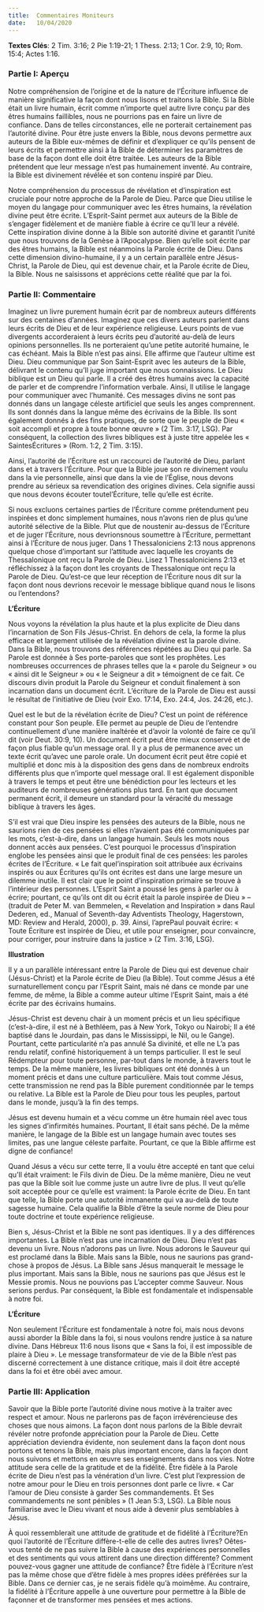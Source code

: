 ```yaml
---
title:  Commentaires Moniteurs
date:   10/04/2020
---
```


**Textes Clés**: 2 Tim. 3:16; 2 Pie 1:19-21; 1 Thess. 2:13; 1 Cor. 2:9, 10; Rom. 15:4; Actes 1:16.

### Partie I: Aperçu

Notre compréhension de l’origine et de la nature de l’Écriture influence de manière significative la façon dont nous lisons et traitons la Bible. Si la Bible était un livre humain, écrit comme n’importe quel autre livre conçu par des êtres humains faillibles, nous ne pourrions pas en faire un livre de confiance. Dans de telles circonstances, elle ne porterait certainement pas l’autorité divine. Pour être juste envers la Bible, nous devons permettre aux auteurs de la Bible eux-mêmes de définir et d’expliquer ce qu’ils pensent de leurs écrits et permettre ainsi à la Bible de déterminer les paramètres de base de la façon dont elle doit être traitée. Les auteurs de la Bible prétendent que leur message n’est pas humainement inventé. Au contraire, la Bible est divinement révélée et son contenu inspiré par Dieu.

Notre compréhension du processus de révélation et d’inspiration est cruciale pour notre approche de la Parole de Dieu. Parce que Dieu utilise le moyen du langage pour communiquer avec les êtres humains, la révélation divine peut être écrite. L’Esprit-Saint permet aux auteurs de la Bible de s’engager fidèlement et de manière fiable à écrire ce qu’Il leur a révélé. Cette inspiration divine donne à la Bible son autorité divine et garantit l’unité que nous trouvons de la Genèse à l’Apocalypse. Bien qu’elle soit écrite par des êtres humains, la Bible est néanmoins la Parole écrite de Dieu. Dans cette dimension divino-humaine, il y a un certain parallèle entre Jésus-Christ, la Parole de Dieu, qui est devenue chair, et la Parole écrite de Dieu, la Bible. Nous ne saisissons et apprécions cette réalité que par la foi.

### Partie II: Commentaire

Imaginez un livre purement humain écrit par de nombreux auteurs différents sur des centaines d’années. Imaginez que ces divers auteurs parlent dans leurs écrits de Dieu et de leur expérience religieuse. Leurs points de vue divergents accorderaient à leurs écrits peu d’autorité au-delà de leurs opinions personnelles. Ils ne porteraient qu’une petite autorité humaine, le cas échéant. Mais la Bible n’est pas ainsi. Elle affirme que l’auteur ultime est Dieu. Dieu communique par Son Saint-Esprit avec les auteurs de la Bible, délivrant le contenu qu’Il juge important que nous connaissions. Le Dieu biblique est un Dieu qui parle. Il a créé des êtres humains avec la capacité de parler et de comprendre l’information verbale. Ainsi, Il utilise le langage pour communiquer avec l’humanité. Ces messages divins ne sont pas donnés dans un langage céleste artificiel que seuls les anges comprennent. Ils sont donnés dans la langue même des écrivains de la Bible. Ils sont également donnés à des fins pratiques, de sorte que le peuple de Dieu « soit accompli et propre à toute bonne œuvre » (2 Tim. 3:17, LSG). Par conséquent, la collection des livres bibliques est à juste titre appelée les « SaintesÉcritures » (Rom. 1:2, 2 Tim. 3:15).

Ainsi, l’autorité de l’Écriture est un raccourci de l’autorité de Dieu, parlant dans et à travers l’Écriture. Pour que la Bible joue son re divinement voulu dans la vie personnelle, ainsi que dans la vie de l’Église, nous devons prendre au sérieux sa revendication des origines divines. Cela signifie aussi que nous devons écouter toutel’Écriture, telle qu’elle est écrite.

Si nous excluons certaines parties de l’Écriture comme prétendument peu inspirées et donc simplement humaines, nous n’avons rien de plus qu’une autorité sélective de la Bible. Plut que de noustenir au-dessus de l’Écriture et de juger l’Écriture, nous devrionsnous soumettre à l’Écriture, permettant ainsi à l’Écriture de nous juger. Dans 1 Thessaloniciens 2:13 nous apprenons quelque chose d’important sur l’attitude avec laquelle les croyants de Thessalonique ont reçu la Parole de Dieu. Lisez 1 Thessaloniciens 2:13 et réfléchissez à la façon dont les croyants de Thessalonique ont reçu la Parole de Dieu. Qu’est-ce que leur réception de l’Écriture nous dit sur la façon dont nous devrions recevoir le message biblique quand nous le lisons ou l’entendons?

**L’Écriture**

Nous voyons la révélation la plus haute et la plus explicite de Dieu dans l’incarnation de Son Fils Jésus-Christ. En dehors de cela, la forme la plus efficace et largement utilisée de la révélation divine est la parole divine. Dans la Bible, nous trouvons des références répétées au Dieu qui parle. Sa Parole est donnée à Ses porte-paroles que sont les prophètes. Les nombreuses occurrences de phrases telles que la « parole du Seigneur » ou « ainsi dit le Seigneur » ou « le Seigneur a dit » témoignent de ce fait. Ce discours divin produit la Parole du Seigneur et conduit finalement à son incarnation dans un document écrit. L’écriture de la Parole de Dieu est aussi le résultat de l’initiative de Dieu (voir Exo. 17:14, Exo. 24:4, Jos. 24:26, etc.).

Quel est le but de la révélation écrite de Dieu? C’est un point de référence constant pour Son peuple. Elle permet au peuple de Dieu de l’entendre continuellement d’une manière inaltérée et d’avoir la volonté de faire ce qu’il dit (voir Deut. 30:9, 10). Un document écrit peut être mieux conservé et de façon plus fiable qu’un message oral. Il y a plus de permanence avec un texte écrit qu’avec une parole orale. Un document écrit peut être copié et multiplié et donc mis à la disposition des gens dans de nombreux endroits différents plus que n’importe quel message oral. Il est également disponible à travers le temps et peut être une bénédiction pour les lecteurs et les auditeurs de nombreuses générations plus tard. En tant que document permanent écrit, il demeure un standard pour la véracité du message biblique à travers les âges.

S’il est vrai que Dieu inspire les pensées des auteurs de la Bible, nous ne saurions rien de ces pensées si elles n’avaient pas été communiquées par les mots, c’est-à-dire, dans un langage humain. Seuls les mots nous donnent accès aux pensées. C’est pourquoi le processus d’inspiration englobe les pensées ainsi que le produit final de ces pensées: les paroles écrites de l’Écriture. « Le fait quel’inspiration soit attribuée aux écrivains inspirés ou aux Écritures qu’ils ont écrites est dans une large mesure un dilemme inutile. Il est clair que le point d’inspiration primaire se trouve à l’intérieur des personnes. L’Esprit Saint a poussé les gens à parler ou à écrire; pourtant, ce qu’ils ont dit ou écrit était la parole inspirée de Dieu » – (traduit de Peter M. van Bemmelen, « Revelation and Inspiration » dans Raul Dederen, ed., Manual of Seventh-day Adventists Theology, Hagerstown, MD: Review and Herald, 2000), p. 39. Ainsi, l’aprePaul pouvait écrire: « Toute Écriture est inspirée de Dieu, et utile pour enseigner, pour convaincre, pour corriger, pour instruire dans la justice » (2 Tim. 3:16, LSG).

**Illustration**

Il y a un parallèle intéressant entre la Parole de Dieu qui est devenue chair (Jésus-Christ) et la Parole écrite de Dieu (la Bible). Tout comme Jésus a été surnaturellement conçu par l’Esprit Saint, mais né dans ce monde par une femme, de même, la Bible a comme auteur ultime l’Esprit Saint, mais a été écrite par des écrivains humains.

Jésus-Christ est devenu chair à un moment précis et un lieu spécifique (c’est-à-dire, il est né à Bethléem, pas à New York, Tokyo ou Nairobi; Il a été baptisé dans le Jourdain, pas dans le Mississippi, le Nil, ou le Gange). Pourtant, cette particularité n’a pas annulé Sa divinité, et elle ne L’a pas rendu relatif, confiné historiquement à un temps particulier. Il est le seul Rédempteur pour toute personne, par-tout dans le monde, à travers tout le temps. De la même manière, les livres bibliques ont été donnés à un moment précis et dans une culture particulière. Mais tout comme Jésus, cette transmission ne rend pas la Bible purement conditionnée par le temps ou relative. La Bible est la Parole de Dieu pour tous les peuples, partout dans le monde, jusqu’à la fin des temps.

Jésus est devenu humain et a vécu comme un être humain réel avec tous les signes d’infirmités humaines. Pourtant, Il était sans péché. De la même manière, le langage de la Bible est un langage humain avec toutes ses limites, pas une langue céleste parfaite. Pourtant, ce que la Bible affirme est digne de confiance!

Quand Jésus a vécu sur cette terre, Il a voulu être accepté en tant que celui qu’Il était vraiment: le Fils divin de Dieu. De la même manière, Dieu ne veut pas que la Bible soit lue comme juste un autre livre de plus. Il veut qu’elle soit acceptée pour ce qu’elle est vraiment: la Parole écrite de Dieu. En tant que telle, la Bible porte une autorité immanente qui va au-delà de toute sagesse humaine. Cela qualifie la Bible d’être la seule norme de Dieu pour toute doctrine et toute expérience religieuse.

Bien s, Jésus-Christ et la Bible ne sont pas identiques. Il y a des différences importantes. La Bible n’est pas une incarnation de Dieu. Dieu n’est pas devenu un livre. Nous n’adorons pas un livre. Nous adorons le Sauveur qui est proclamé dans la Bible. Mais sans la Bible, nous ne saurions pas grand-chose à propos de Jésus. La Bible sans Jésus manquerait le message le plus important. Mais sans la Bible, nous ne saurions pas que Jésus est le Messie promis. Nous ne pouvions pas L’accepter comme Sauveur. Nous serions perdus. Par conséquent, la Bible est fondamentale et indispensable à notre foi.

**L’Écriture**

Non seulement l’Écriture est fondamentale à notre foi, mais nous devons aussi aborder la Bible dans la foi, si nous voulons rendre justice à sa nature divine. Dans Hébreux 11:6 nous lisons que « Sans la foi, il est impossible de plaire à Dieu ». Le message transformateur de vie de la Bible n’est pas discerné correctement à une distance critique, mais il doit être accepté dans la foi et être obéi avec amour.

### Partie III: Application

Savoir que la Bible porte l’autorité divine nous motive à la traiter avec respect et amour. Nous ne parlerons pas de façon irrévérencieuse des choses que nous aimons. La façon dont nous parlons de la Bible devrait révéler notre profonde appréciation pour la Parole de Dieu. Cette appréciation deviendra évidente, non seulement dans la façon dont nous portons et tenons la Bible, mais plus important encore, dans la façon dont nous suivons et mettons en œuvre ses enseignements dans nos vies. Notre attitude sera celle de la gratitude et de la fidélité. Être fidèle à la Parole écrite de Dieu n’est pas la vénération d’un livre. C’est plut l’expression de notre amour pour le Dieu en trois personnes dont parle ce livre. « Car l’amour de Dieu consiste à garder Ses commandements. Et Ses commandements ne sont pénibles » (1 Jean 5:3, LSG). La Bible nous familiarise avec le Dieu vivant et nous aide à devenir plus semblables à Jésus.

À quoi ressemblerait une attitude de gratitude et de fidélité à l’Écriture?En quoi l’autorité de l’Écriture diffère-t-elle de celle des autres livres? Oêtes-vous tenté de ne pas suivre la Bible à cause des expériences personnelles et des sentiments qui vous attirent dans une direction différente? Comment pouvez-vous gagner une attitude de confiance? Être fidèle à l’Écriture n’est pas la même chose que d’être fidèle à mes propres idées préférées sur la Bible. Dans ce dernier cas, je ne serais fidèle qu’à moimême. Au contraire, la fidélité à l’Écriture appelle à une ouverture pour permettre à la Bible de façonner et de transformer mes pensées et mes actions.
